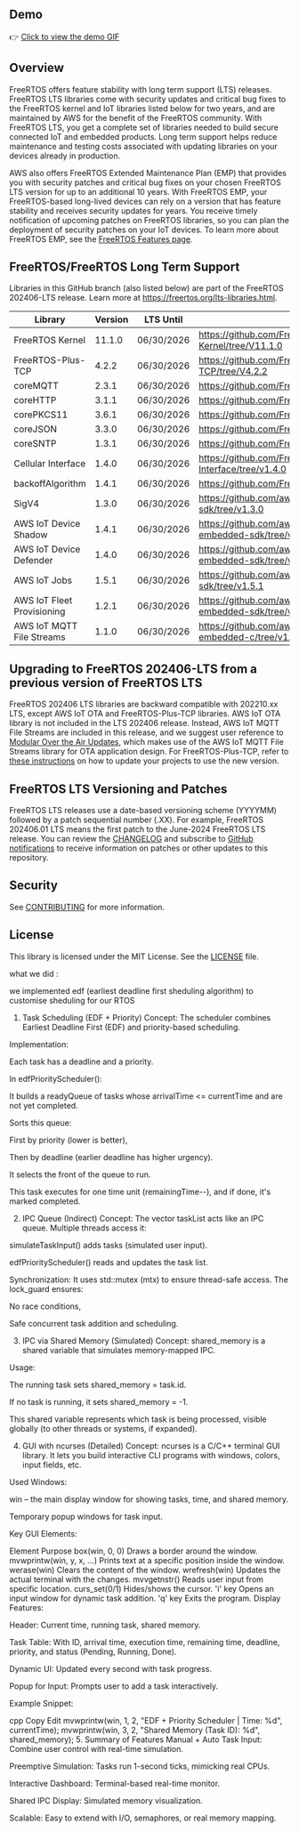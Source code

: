 ## Demo

👉 [Click to view the demo GIF](./demo.gif)

## Overview


FreeRTOS offers feature stability with long term support (LTS) releases. FreeRTOS LTS libraries come with security updates and critical bug fixes to the FreeRTOS kernel and IoT libraries listed below for two years, and are maintained by AWS for the benefit of the FreeRTOS community. With FreeRTOS LTS, you get a complete set of libraries needed to build secure connected IoT and embedded products. Long term support helps reduce maintenance and testing costs associated with updating libraries on your devices already in production.

AWS also offers FreeRTOS Extended Maintenance Plan (EMP) that provides you with security patches and critical bug fixes on your chosen FreeRTOS LTS version for up to an additional 10 years. With FreeRTOS EMP, your FreeRTOS-based long-lived devices can rely on a version that has feature stability and receives security updates for years. You receive timely notification of upcoming patches on FreeRTOS libraries, so you can plan the deployment of security patches on your IoT devices. To learn more about FreeRTOS EMP, see the [FreeRTOS Features page](https://aws.amazon.com/freertos/features/).

## FreeRTOS/FreeRTOS Long Term Support

Libraries in this GitHub branch (also listed below) are part of the FreeRTOS 202406-LTS release. Learn more at https://freertos.org/lts-libraries.html.

| Library                    | Version | LTS Until  | LTS Repo URL                                                                   |
| -------------------------- | ------- | ---------- | ------------------------------------------------------------------------------ |
| FreeRTOS Kernel            | 11.1.0  | 06/30/2026 | https://github.com/FreeRTOS/FreeRTOS-Kernel/tree/V11.1.0                       |
| FreeRTOS-Plus-TCP          | 4.2.2   | 06/30/2026 | https://github.com/FreeRTOS/FreeRTOS-Plus-TCP/tree/V4.2.2                      |
| coreMQTT                   | 2.3.1   | 06/30/2026 | https://github.com/FreeRTOS/coreMQTT/tree/v2.3.1                               |
| coreHTTP                   | 3.1.1   | 06/30/2026 | https://github.com/FreeRTOS/coreHTTP/tree/v3.1.1                               |
| corePKCS11                 | 3.6.1   | 06/30/2026 | https://github.com/FreeRTOS/corePKCS11/tree/v3.6.1                             |
| coreJSON                   | 3.3.0   | 06/30/2026 | https://github.com/FreeRTOS/coreJSON/tree/v3.3.0                               |
| coreSNTP                   | 1.3.1   | 06/30/2026 | https://github.com/FreeRTOS/coreSNTP/tree/v1.3.1                               |
| Cellular Interface         | 1.4.0   | 06/30/2026 | https://github.com/FreeRTOS/FreeRTOS-Cellular-Interface/tree/v1.4.0            |
| backoffAlgorithm           | 1.4.1   | 06/30/2026 | https://github.com/FreeRTOS/backoffAlgorithm/tree/v1.4.1                       |
| SigV4                      | 1.3.0   | 06/30/2026 | https://github.com/aws/SigV4-for-AWS-IoT-embedded-sdk/tree/v1.3.0              |
| AWS IoT Device Shadow      | 1.4.1   | 06/30/2026 | https://github.com/aws/Device-Shadow-for-AWS-IoT-embedded-sdk/tree/v1.4.1      |
| AWS IoT Device Defender    | 1.4.0   | 06/30/2026 | https://github.com/aws/Device-Defender-for-AWS-IoT-embedded-sdk/tree/v1.4.0    |
| AWS IoT Jobs               | 1.5.1   | 06/30/2026 | https://github.com/aws/Jobs-for-AWS-IoT-embedded-sdk/tree/v1.5.1               |
| AWS IoT Fleet Provisioning | 1.2.1   | 06/30/2026 | https://github.com/aws/Fleet-Provisioning-for-AWS-IoT-embedded-sdk/tree/v1.2.1 |
| AWS IoT MQTT File Streams  | 1.1.0   | 06/30/2026 | https://github.com/aws/aws-iot-core-mqtt-file-streams-embedded-c/tree/v1.1.0   |

## Upgrading to FreeRTOS 202406-LTS from a previous version of FreeRTOS LTS

FreeRTOS 202406 LTS libraries are backward compatible with 202210.xx LTS, except
AWS IoT OTA and FreeRTOS-Plus-TCP libraries. AWS IoT OTA library is not included in the LTS 202406 release.
Instead, AWS IoT MQTT File Streams are included in this release, and we suggest user
reference to [Modular Over the Air Updates](https://freertos.org/freertos-core/over-the-air-updates/index.html),
which makes use of the AWS IoT MQTT File Streams library for OTA application design.
For FreeRTOS-Plus-TCP, refer to [these instructions](https://github.com/FreeRTOS/FreeRTOS-Plus-TCP/blob/main/GettingStarted.md)
on how to update your projects to use the new version.

## FreeRTOS LTS Versioning and Patches

FreeRTOS LTS releases use a date-based versioning scheme (YYYYMM) followed by a patch sequential number (.XX).
For example, FreeRTOS 202406.01 LTS means the first patch to the June-2024 FreeRTOS LTS release.
You can review the [CHANGELOG](./CHANGELOG.md) and subscribe to [GitHub notifications](https://docs.github.com/en/free-pro-team@latest/github/managing-subscriptions-and-notifications-on-github/about-notifications) to receive information on patches or other updates to this repository.

## Security

See [CONTRIBUTING](CONTRIBUTING.md#security-issue-notifications) for more information.

## License

This library is licensed under the MIT License. See the [LICENSE](LICENSE.md) file.

what we did :

we implemented edf (earliest deadline first sheduling algorithm) to customise sheduling for our RTOS

1. Task Scheduling (EDF + Priority)
   Concept:
   The scheduler combines Earliest Deadline First (EDF) and priority-based scheduling.

Implementation:

Each task has a deadline and a priority.

In edfPriorityScheduler():

It builds a readyQueue of tasks whose arrivalTime <= currentTime and are not yet completed.

Sorts this queue:

First by priority (lower is better),

Then by deadline (earlier deadline has higher urgency).

It selects the front of the queue to run.

This task executes for one time unit (remainingTime--), and if done, it's marked completed.

2. IPC Queue (Indirect)
   Concept:
   The vector taskList acts like an IPC queue. Multiple threads access it:

simulateTaskInput() adds tasks (simulated user input).

edfPriorityScheduler() reads and updates the task list.

Synchronization:
It uses std::mutex (mtx) to ensure thread-safe access. The lock_guard ensures:

No race conditions,

Safe concurrent task addition and scheduling.

3. IPC via Shared Memory (Simulated)
   Concept:
   shared_memory is a shared variable that simulates memory-mapped IPC.

Usage:

The running task sets shared_memory = task.id.

If no task is running, it sets shared_memory = -1.

This shared variable represents which task is being processed, visible globally (to other threads or systems, if expanded).

4. GUI with ncurses (Detailed)
   Concept:
   ncurses is a C/C++ terminal GUI library. It lets you build interactive CLI programs with windows, colors, input fields, etc.

Used Windows:

win – the main display window for showing tasks, time, and shared memory.

Temporary popup windows for task input.

Key GUI Elements:

Element Purpose
box(win, 0, 0) Draws a border around the window.
mvwprintw(win, y, x, ...) Prints text at a specific position inside the window.
werase(win) Clears the content of the window.
wrefresh(win) Updates the actual terminal with the changes.
mvvgetnstr() Reads user input from specific location.
curs_set(0/1) Hides/shows the cursor.
'i' key Opens an input window for dynamic task addition.
'q' key Exits the program.
Display Features:

Header: Current time, running task, shared memory.

Task Table: With ID, arrival time, execution time, remaining time, deadline, priority, and status (Pending, Running, Done).

Dynamic UI: Updated every second with task progress.

Popup for Input: Prompts user to add a task interactively.

Example Snippet:

cpp
Copy
Edit
mvwprintw(win, 1, 2, "EDF + Priority Scheduler | Time: %d", currentTime);
mvwprintw(win, 3, 2, "Shared Memory (Task ID): %d", shared_memory); 5. Summary of Features
Manual + Auto Task Input: Combine user control with real-time simulation.

Preemptive Simulation: Tasks run 1-second ticks, mimicking real CPUs.

Interactive Dashboard: Terminal-based real-time monitor.

Shared IPC Display: Simulated memory visualization.

Scalable: Easy to extend with I/O, semaphores, or real memory mapping.
